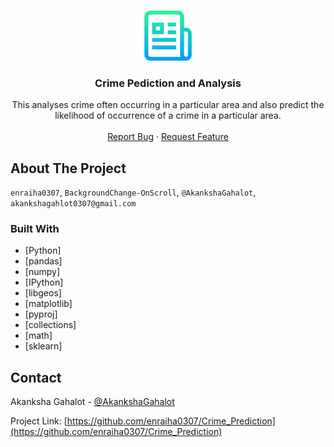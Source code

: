 

<!--
*** Thanks for checking out this README Template. If you have a suggestion that would
*** make this better, please fork the repo and create a pull request or simply open
*** an issue with the tag "enhancement".
*** Thanks again! Now go create something AMAZING! :D
***
***
***
*** To avoid retyping too much info. Do a search and replace for the following:
*** github_username, repo_name, twitter_handle, email
-->





<!-- PROJECT SHIELDS -->
<!--
*** I'm using markdown "reference style" links for readability.
*** Reference links are enclosed in brackets [ ] instead of parentheses ( ).
*** See the bottom of this document for the declaration of the reference variables
*** for contributors-url, forks-url, etc. This is an optional, concise syntax you may use.
*** https://www.markdownguide.org/basic-syntax/#reference-style-links
-->
<!-- [![Contributors][contributors-shield]][contributors-url]
[![Forks][forks-shield]][forks-url]
[![Stargazers][stars-shield]][stars-url]
[![Issues][issues-shield]][issues-url]
[![MIT License][license-shield]][license-url]
[![LinkedIn][linkedin-shield]][linkedin-url] -->



<!-- PROJECT LOGO -->
<br />
<p align="center">
  <a href="https://github.com/github_username/repo_name">
    <img src="images/logo.png" alt="Logo" width="80" height="80">
  </a>

  <h3 align="center">Crime Pediction and Analysis</h3>

  <p align="center">
   This analyses crime often occurring in a particular area and also predict the likelihood of occurrence of a crime in a particular area.
    <br />
    <!-- <a href="https://github.com/github_username/repo_name"><strong>Explore the docs »</strong></a>
    <br /> -->
    <br />
    <a href="https://github.com/enraiha0307/Crime_Prediction/issues">Report Bug</a>
    ·
    <a href="https://github.com/enraiha0307/Crime_Prediction/issues">Request Feature</a>
  </p>
</p>







<!-- ABOUT THE PROJECT -->
## About The Project

`enraiha0307`, `BackgroundChange-OnScroll`, `@AkankshaGahalot`, `akankshagahlot0307@gmail.com`


### Built With

* [Python]
* [pandas]
* [numpy]
* [IPython]
* [libgeos]
* [matplotlib]
* [pyproj]
* [collections]
* [math]
* [sklearn]







<!-- CONTACT -->
## Contact

Akanksha Gahalot - [@AkankshaGahalot](https://twitter.com/AkankshaGahalot) 

Project Link: [https://github.com/enraiha0307/Crime_Prediction](https://github.com/enraiha0307/Crime_Prediction)





<!-- MARKDOWN LINKS & IMAGES -->
<!-- https://www.markdownguide.org/basic-syntax/#reference-style-links -->
 [contributors-shield]: https://img.shields.io/github/contributors/github_username/repo.svg?style=flat-square
[contributors-url]: https://github.com/github_username/repo/graphs/contributors
 [forks-shield]: https://img.shields.io/github/forks/github_username/repo.svg?style=flat-square
 [forks-url]: https://github.com/github_username/repo/network/members
 [stars-shield]: https://img.shields.io/github/stars/github_username/repo.svg?style=flat-square
 [stars-url]: https://github.com/github_username/repo/stargazers
 [issues-shield]: https://img.shields.io/github/issues/github_username/repo.svg?style=flat-square
 [issues-url]: https://github.com/github_username/repo/issues
 [license-shield]: https://img.shields.io/github/license/github_username/repo.svg?style=flat-square
[license-url]: https://github.com/github_username/repo/blob/master/LICENSE.txt
[linkedin-shield]: https://img.shields.io/badge/-LinkedIn-black.svg?style=flat-square&logo=linkedin&colorB=555
[linkedin-url]: https://linkedin.com/in/github_username
 [product-screenshot]: images/screenshot.png
